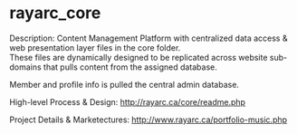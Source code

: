 # rayarc_core

Description:
Content Management Platform with centralized data access &amp; web presentation layer files in the core folder.  
These files are dynamically designed to be replicated across website sub-domains that pulls content from the assigned database.  

Member and profile info is pulled the central admin database.

High-level Process & Design:
http://rayarc.ca/core/readme.php

Project Details & Marketectures:
http://www.rayarc.ca/portfolio-music.php
